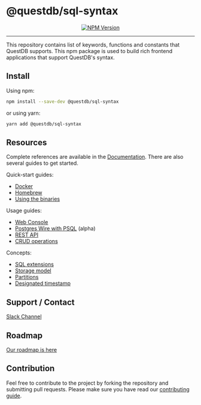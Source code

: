 # @questdb/sql-syntax

<p align="center">
  <a href="https://www.npmjs.com/package/@questdb/sql-syntax">
    <img src="https://img.shields.io/npm/v/@questdb/sql-syntax.svg?style=flat"
          alt="NPM Version">
  </a>
</p>

<hr/>

This repository contains list of keywords, functions and constants that QuestDB
supports. This npm package is used to build rich frontend applications that
support QuestDB's syntax.

## Install

Using npm:

```sh
npm install --save-dev @questdb/sql-syntax
```

or using yarn:

```sh
yarn add @questdb/sql-syntax
```

## Resources

Complete references are available in the
[Documentation](https://questdb.io/docs/documentationOverview). There are also
several guides to get started.

Quick-start guides:

- [Docker](https://questdb.io/docs/guideDocker)
- [Homebrew](https://questdb.io/docs/guideHomebrew)
- [Using the binaries](https://questdb.io/docs/guideBinaries)

Usage guides:

- [Web Console](https://questdb.io/docs/usingWebConsole)
- [Postgres Wire with PSQL](https://questdb.io/docs/guidePSQL) (alpha)
- [REST API](https://questdb.io/docs/guideREST)
- [CRUD operations](https://questdb.io/docs/crudOperations)

Concepts:

- [SQL extensions](https://questdb.io/docs/sqlExtensions)
- [Storage model](https://questdb.io/docs/storageModel)
- [Partitions](https://questdb.io/docs/partitions)
- [Designated timestamp](https://questdb.io/docs/designatedTimestamp)

## Support / Contact

[Slack Channel](https://questdb.slack.com)

## Roadmap

[Our roadmap is here](https://github.com/questdb/questdb/projects/3)

## Contribution

Feel free to contribute to the project by forking the repository and submitting
pull requests. Please make sure you have read our
[contributing guide](https://github.com/questdb/sql-syntax/blob/master/CONTRIBUTING.md).
